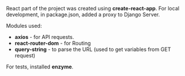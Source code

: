 React part of the project was created using **create-react-app**.
For local development, in package.json, added a proxy to Django Server.

Modules used:

 - **axios** - for API requests.
 - **react-router-dom** - for Routing
 - **query-string** - to parse the URL (used to get variables from GET request)

For tests, installed **enzyme**.